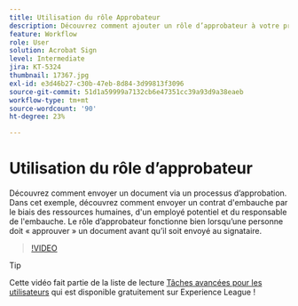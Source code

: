 ```yaml
---
title: Utilisation du rôle Approbateur
description: Découvrez comment ajouter un rôle d’approbateur à votre processus d’approbation de contrat
feature: Workflow
role: User
solution: Acrobat Sign
level: Intermediate
jira: KT-5324
thumbnail: 17367.jpg
exl-id: e3d46b27-c30b-47eb-8d84-3d99813f3096
source-git-commit: 51d1a59999a7132cb6e47351cc39a93d9a38eaeb
workflow-type: tm+mt
source-wordcount: '90'
ht-degree: 23%

---
```


# Utilisation du rôle d’approbateur

Découvrez comment envoyer un document via un processus d’approbation. Dans cet exemple, découvrez comment envoyer un contrat d&#39;embauche par le biais des ressources humaines, d&#39;un employé potentiel et du responsable de l&#39;embauche. Le rôle d’approbateur fonctionne bien lorsqu’une personne doit « approuver » un document avant qu’il soit envoyé au signataire.

>[!VIDEO](https://video.tv.adobe.com/v/343854?quality=12&learn=on&hidetitle=true)

>[!TIP]
>
>Cette vidéo fait partie de la liste de lecture [Tâches avancées pour les utilisateurs](https://experienceleague.adobe.com/en/playlists/acrobat-sign-get-started-business-users) qui est disponible gratuitement sur Experience League !


